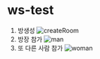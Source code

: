 # ws-test
1. 방생성
![createRoom](https://github.com/user-attachments/assets/238f1bb3-ec33-49bd-add2-522769c679bb)
2. 방장 참가
![man](https://github.com/user-attachments/assets/c07f200f-61d7-4fc7-a6a2-adad199cfd52)
3. 또 다른 사람 참가
![woman](https://github.com/user-attachments/assets/ebe450b7-24e3-49a9-84c9-a9cfe185a0f5)
